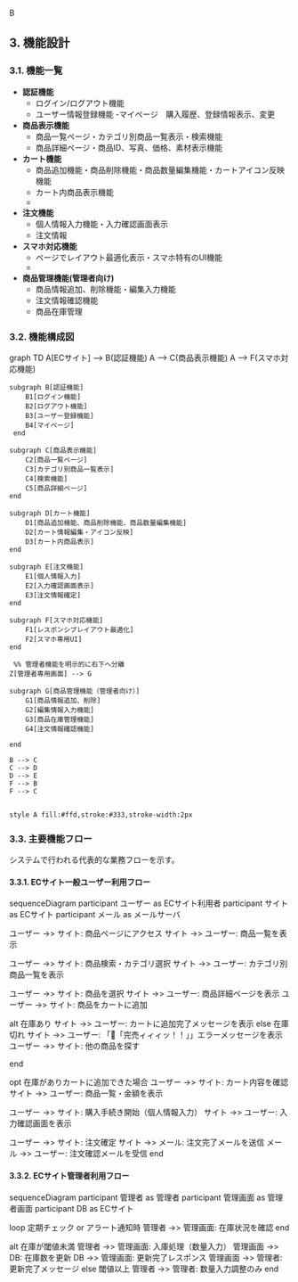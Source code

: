B
## 3. 機能設計

### 3.1. 機能一覧

- **認証機能**
    - ログイン/ログアウト機能
    - ユーザー情報登録機能
    -マイページ　購入履歴、登録情報表示、変更
- **商品表示機能**
    - 商品一覧ページ・カテゴリ別商品一覧表示・検索機能
    - 商品詳細ページ・商品ID、写真、価格、素材表示機能
- **カート機能**
    - 商品追加機能・商品削除機能・商品数量編集機能・カートアイコン反映機能
    - カート内商品表示機能
    - 
- **注文機能**
    - 個人情報入力機能・入力確認画面表示
    - 注文情報
- **スマホ対応機能**
    - ページでレイアウト最適化表示・スマホ特有のUI機能
    - 
- **商品管理機能(管理者向け)**
    - 商品情報追加、削除機能・編集入力機能
    - 注文情報確認機能
    - 商品在庫管理

### 3.2. 機能構成図

<div class="mermaid">
graph TD
    A[ECサイト] --> B(認証機能)
    A --> C(商品表示機能)
    A --> F(スマホ対応機能)
    

    subgraph B[認証機能]
        B1[ログイン機能]
        B2[ログアウト機能]
        B3[ユーザー登録機能]
        B4[マイページ]
     end

    subgraph C[商品表示機能]
        C2[商品一覧ページ]
        C3[カテゴリ別商品一覧表示]
        C4[検索機能]
        C5[商品詳細ページ]
    end

    subgraph D[カート機能]
        D1[商品追加機能、商品削除機能、商品数量編集機能]
        D2[カート情報編集・アイコン反映]
        D3[カート内商品表示]
    end

    subgraph E[注文機能]
        E1[個人情報入力]
        E2[入力確認画面表示]
        E3[注文情報確定]
    end

    subgraph F[スマホ対応機能]
        F1[レスポンシブレイアウト最適化]
        F2[スマホ専用UI]
    end

     %% 管理者機能を明示的に右下へ分離
    Z[管理者専用画面] --> G

    subgraph G[商品管理機能（管理者向け）]
        G1[商品情報追加、削除]
        G2[編集情報入力機能]
        G3[商品在庫管理機能]
        G4[注文情報確認機能]

    end

    B --> C
    C --> D
    D --> E
    F --> B
    F --> C
    

    style A fill:#ffd,stroke:#333,stroke-width:2px
</div>

### 3.3. 主要機能フロー

システムで行われる代表的な業務フローを示す。

#### 3.3.1. ECサイト一般ユーザー利用フロー

<div class="mermaid">
sequenceDiagram
participant ユーザー as ECサイト利用者
participant サイト as ECサイト
participant メール as メールサーバ

ユーザー ->> サイト: 商品ページにアクセス
サイト ->> ユーザー: 商品一覧を表示

ユーザー ->> サイト: 商品検索・カテゴリ選択
サイト ->> ユーザー: カテゴリ別商品一覧を表示

ユーザー ->> サイト: 商品を選択
サイト ->> ユーザー: 商品詳細ページを表示
ユーザー ->> サイト: 商品をカートに追加

alt 在庫あり
サイト ->> ユーザー: カートに追加完了メッセージを表示
else 在庫切れ
サイト ->> ユーザー: 「🎉「完売ィィィッ！！」」エラーメッセージを表示
ユーザー ->> サイト: 他の商品を探す

end

opt 在庫がありカートに追加できた場合
ユーザー ->> サイト: カート内容を確認
サイト ->> ユーザー: 商品一覧・金額を表示

ユーザー ->> サイト: 購入手続き開始（個人情報入力）
サイト ->> ユーザー: 入力確認画面を表示

ユーザー ->> サイト: 注文確定
サイト ->> メール: 注文完了メールを送信
メール ->> ユーザー: 注文確認メールを受信
end
</div>

#### 3.3.2. ECサイト管理者利用フロー
<div class="mermaid">
sequenceDiagram
participant 管理者 as 管理者
participant 管理画面 as 管理者画面
participant DB as ECサイト

loop 定期チェック or アラート通知時
    管理者 ->> 管理画面: 在庫状況を確認
end

alt 在庫が閾値未満
    管理者 ->> 管理画面: 入庫処理（数量入力）
    管理画面 ->> DB: 在庫数を更新
    DB ->> 管理画面: 更新完了レスポンス
    管理画面 ->> 管理者: 更新完了メッセージ
else 閾値以上
    管理者 ->> 管理者: 数量入力調整のみ
end
</div>

